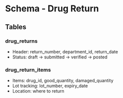 # Schema - Drug Return

## Tables

### drug_returns
- Header: return_number, department_id, return_date
- Status: draft → submitted → verified → posted

### drug_return_items
- Items: drug_id, good_quantity, damaged_quantity
- Lot tracking: lot_number, expiry_date
- Location: where to return
